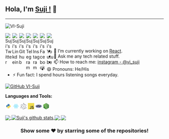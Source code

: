 ## Hola, I'm [Suji !](https://Suji.live) 👋
---

<p align="left"> <img src="https://komarev.com/ghpvc/?username=VI-Suji&label=Views&color=blue&style=plastic" alt="VI-Suji" /> </p>

<a href="">
  <img align="left" alt="Suji's Twitter" width="22px" src="https://cdn.jsdelivr.net/npm/simple-icons@v3/icons/twitter.svg" />
</a>
<a href="">
  <img align="left" alt="Suji's Linkdein" width="22px" src="https://cdn.jsdelivr.net/npm/simple-icons@v3/icons/linkedin.svg" />
</a>
<a href="">
  <img align="left" alt="Suji's Github" width="22px" src="https://cdn.jsdelivr.net/npm/simple-icons@v3/icons/github.svg" />
</a>
<a href="">
  <img align="left" alt="Suji's Telegram" width="22px" src="https://cdn.jsdelivr.net/npm/simple-icons@v3/icons/telegram.svg" />
</a>
<a href="">
  <img align="left" alt="Suji's Instagram" width="22px" src="https://cdn.jsdelivr.net/npm/simple-icons@v3/icons/instagram.svg" />
</a>
<a href="">
  <img align="left" alt="Suji's Facebook" width="22px" src="https://cdn.jsdelivr.net/npm/simple-icons@v3/icons/facebook.svg" />
</a>
<a href="">
  <img align="left" alt="Suji's Youtube" width="22px" src="https://cdn.jsdelivr.net/npm/simple-icons@v3/icons/youtube.svg" />
</a>

<br/>
<br/>



<!-- - 🌱 I’m currently learning more about BlockChain. -->
- 🔭 I’m currently working on [React](https://reactjs.org).
- 💬 Ask me any tech related stuff.
- 📫 How to reach me: [instagram - @vi_suji](https://instagram.com/vi_suji)
- 😄 Pronouns: He/His
- ⚡ Fun fact: I spend hours listening songs everyday.

[![GitHub VI-Suji](https://img.shields.io/github/followers/VI-Suji?label=follow&style=social)](https://github.com/VI-Suji)


**Languages and Tools:**  

<code><img height="20" src="https://raw.githubusercontent.com/github/explore/80688e429a7d4ef2fca1e82350fe8e3517d3494d/topics/python/python.png"></code>
<code><img height="20" src="https://raw.githubusercontent.com/github/explore/80688e429a7d4ef2fca1e82350fe8e3517d3494d/topics/react/react.png"></code>
<code><img height="20" src="https://raw.githubusercontent.com/github/explore/80688e429a7d4ef2fca1e82350fe8e3517d3494d/topics/electron/electron.png"></code>
<code><img height="20" src="https://raw.githubusercontent.com/github/explore/80688e429a7d4ef2fca1e82350fe8e3517d3494d/topics/javascript/javascript.png"></code>
<code><img height="20" src="https://raw.githubusercontent.com/github/explore/80688e429a7d4ef2fca1e82350fe8e3517d3494d/topics/php/php.png"></code>
<code><img height="20" src="https://raw.githubusercontent.com/github/explore/80688e429a7d4ef2fca1e82350fe8e3517d3494d/topics/nodejs/nodejs.png"></code>    

<a href="https://github.com/VI-Suji">
  <img align="center" src="https://github-readme-stats.vercel.app/api/top-langs/?username=VI-Suji&theme=light&hide_langs_below=1" />
</a>
<a href="https://github.com/VI-Suji">
 <img align="center" src="https://github-readme-stats.vercel.app/api?username=VI-Suji&show_icons=true&theme=light&line_height=27" alt="Suji's github stats"/>
</a>
<a href="https://github.com/VI-Suji/Lie-Detection">
  <img align="center" src="https://github-readme-stats.vercel.app/api/pin/?username=VI-Suji&repo=Lie-Detection&theme=light" />

</a>
<a href="https://github.com/VI-Suji/SecureElectron">
 <img align="center" src="https://github-readme-stats.vercel.app/api/pin/?username=VI-Suji&repo=Movie-Mania&theme=light" />
</a>

<div align="center">

### Show some ❤️ by starring some of the repositories!

</div>

